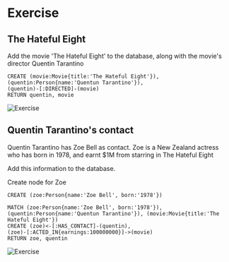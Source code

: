 # Exercise

## The Hateful Eight

Add the movie 'The Hateful Eight' to the database, along with the movie's director Quentin Tarantino

```
CREATE (movie:Movie{title:'The Hateful Eight'}),(quentin:Person{name:'Quentun Tarantino'}),
(quentin)-[:DIRECTED]-(movie)
RETURN quentin, movie
```

![Exercise](/img/exercise5.png)

## Quentin Tarantino's contact

Quentin Tarantino has Zoe Bell as contact. Zoe is a New Zealand actress who has born in 1978, and earnt $1M from starring in The Hateful Eight

Add this information to the database.

Create node for Zoe

```
CREATE (zoe:Person{name:'Zoe Bell', born:'1978'})
```

```
MATCH (zoe:Person{name:'Zoe Bell', born:'1978'}), (quentin:Person{name:'Quentun Tarantino'}), (movie:Movie{title:'The Hateful Eight'})
CREATE (zoe)<-[:HAS_CONTACT]-(quentin),
(zoe)-[:ACTED_IN{earnings:100000000}]->(movie)
RETURN zoe, quentin
```

![Exercise](/img/exercise6.png)